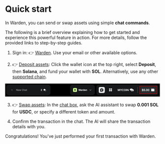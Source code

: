 ﻿---
sidebar_position: 2
---

# Quick start

In Warden, you can send or swap assets using simple **chat commands**.

The following is a brief overview explaining how to get started and experience this powerful feature in action. For more details, follow the provided links to step-by-step guides.

1. Sign in: 👉 [Warden](https://app.wardenprotocol.org). Use your email or other available options.

2. 👉 [Deposit assets](manage-assets#deposit-assets): Click the wallet icon at the top right, select **Deposit**, then **Solana**, and fund your wallet with **SOL**. Alternatively, use any other [supported chain](#supported-networks).

![Access your wallet in Warden](../../static/img/warden-app/manage-your-wallet-1.png)

3. 👉 [Swap assets](manage-assets#send-or-swap-assets): In the [chat box](use-the-chat), ask the AI assistant to swap **0.001 SOL** for **USDC**, or specify a different token and amount.

4. Confirm the transaction in the chat. The AI will share the transaction details with you.

Congratulations! You've just performed your first transaction with Warden.
